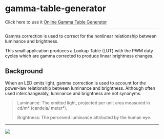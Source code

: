 # gamma-table-generator
Click here to use it [Online Gamma Table Generator](https://pigluffy.github.io/gamma-table-generator/index.html)

-----

Gamma correction is used to correct for the nonlinear relationship between luminance and brightness.

This small application produces a Lookup Table (LUT) with the PWM duty cycles which are gamma corrected to produce linear brightness changes. 



## Background
When an LED emits light, gamma correction is used to account for the power-law relationship between luminance and brightness. Although often used interchangeably, luminance and brightness are not synonyms.
>
> Luminance: The emitted light, projected per unit area measured in cd/m² (candela/ meter²).
> 
> Brightness: The perceived luminance attributed by the human eye.
>

----

[<img src="https://blogger.googleusercontent.com/img/a/AVvXsEgq89006QOYvQxRzV1orMzl3S_gYMLBbO8AwZB5mihwelq_qtLHMgFk3oTho_JnYLVHP7t6iiVn6_EIjO34NNMTcrCerO7Ij8PZwX5PWwLHwXO4pWHnefkmHynm-ZQZrmTY4E6Z59jUZLJ_2klb5ZTFCURniCYhPh0xDfU7TXA64rMUkdobc522HWsuoaGG=w404-h478">](https://pigluffy.github.io/gamma-table-generator/index.html)
